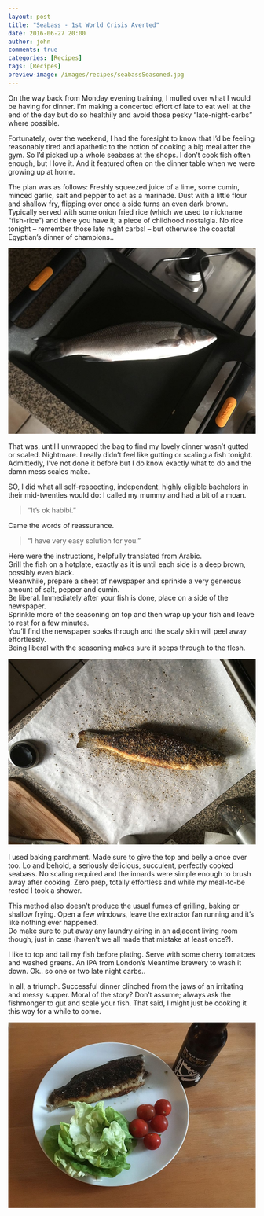 ```yaml
---
layout: post
title: "Seabass - 1st World Crisis Averted"
date: 2016-06-27 20:00
author: john
comments: true
categories: [Recipes]
tags: [Recipes]
preview-image: /images/recipes/seabassSeasoned.jpg
---
```


On the way back from Monday evening training, I mulled over what I would be having for dinner. I’m making a concerted effort of late to eat well at the end of the day but do so healthily and avoid those pesky “late-night-carbs” where possible.  

Fortunately, over the weekend, I had the foresight to know that I’d be feeling reasonably tired and apathetic to the notion of cooking a big meal after the gym. So I’d picked up a whole seabass at the shops. I don’t cook fish often enough, but I love it. And it featured often on the dinner table when we were growing up at home.  

The plan was as follows: Freshly squeezed juice of a lime, some cumin, minced garlic, salt and pepper to act as a marinade. Dust with a little flour and shallow fry, flipping over once a side turns an even dark brown.  
Typically served with some onion fried rice (which we used to nickname “fish-rice”) and there you have it; a piece of childhood nostalgia. No rice tonight – remember those late night carbs! – but otherwise the coastal Egyptian’s dinner of champions..  

![A Delicious Fresh Seabass](/images/recipes/seabassFresh.jpg "A Delicious Fresh Seabass")

That was, until I unwrapped the bag to find my lovely dinner wasn’t gutted or scaled. Nightmare. I really didn’t feel like gutting or scaling a fish tonight. Admittedly, I’ve not done it before but I do know exactly what to do and the damn mess scales make.  

SO, I did what all self-respecting, independent, highly eligible bachelors in their mid-twenties would do: I called my mummy and had a bit of a moan.  

> “It’s ok habibi.”  

Came the words of reassurance.  

> “I have very easy solution for you.”  

Here were the instructions, helpfully translated from Arabic.   
Grill the fish on a hotplate, exactly as it is until each side is a deep brown, possibly even black.  
Meanwhile, prepare a sheet of newspaper and sprinkle a very generous amount of salt, pepper and cumin.  
Be liberal. Immediately after your fish is done, place on a side of the newspaper.  
Sprinkle more of the seasoning on top and then wrap up your fish and leave to rest for a few minutes.  
You’ll find the newspaper soaks through and the scaly skin will peel away effortlessly.  
Being liberal with the seasoning makes sure it seeps through to the flesh.  

![Grilled Seabass, being seasoned!](/images/recipes/seabassSeasoned.jpg "Grilled Seabass, being seasoned!")

I used baking parchment. Made sure to give the top and belly a once over too. Lo and behold, a seriously delicious, succulent, perfectly cooked seabass. No scaling required and the innards were simple enough to brush away after cooking. Zero prep, totally effortless and while my meal-to-be rested I took a shower.  

This method also doesn’t produce the usual fumes of grilling, baking or shallow frying. Open a few windows, leave the extractor fan running and it’s like nothing ever happened.  
Do make sure to put away any laundry airing in an adjacent living room though, just in case (haven’t we all made that mistake at least once?).  


I like to top and tail my fish before plating. Serve with some cherry tomatoes and washed greens. An IPA from London’s Meantime brewery to wash it down. Ok.. so one or two late night carbs..  

In all, a triumph. Successful dinner clinched from the jaws of an irritating and messy supper. Moral of the story? Don’t assume; always ask the fishmonger to gut and scale your fish. That said, I might just be cooking it this way for a while to come. 

![Seabass, plated](/images/recipes/seabassPlated.jpg "Seabass plated")